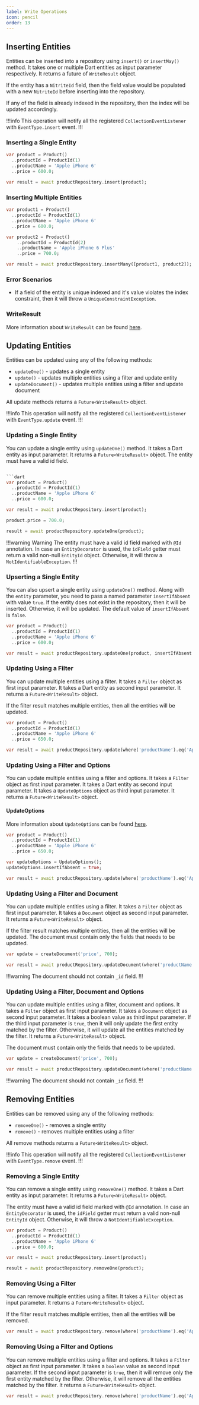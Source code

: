 ```yaml
---
label: Write Operations
icon: pencil
order: 13
---
```


## Inserting Entities

Entities can be inserted into a repository using `insert()` or `insertMay()` method. It takes one or multiple Dart entities as input parameter respectively. It returns a future of `WriteResult` object.

If the entity has a `NitriteId` field, then the field value would be populated with a new `NitriteId` before inserting into the repository.

If any of the field is already indexed in the repository, then the index will be updated accordingly.

!!!info
This operation will notify all the registered `CollectionEventListener` with `EventType.insert` event.
!!!

### Inserting a Single Entity

```dart
var product = Product()
  ..productId = ProductId(1)
  ..productName = 'Apple iPhone 6'
  ..price = 600.0;

var result = await productRepository.insert(product);
```

### Inserting Multiple Entities

```dart
var product1 = Product()
  ..productId = ProductId(1)
  ..productName = 'Apple iPhone 6'
  ..price = 600.0;

var product2 = Product()
    ..productId = ProductId(2)
    ..productName = 'Apple iPhone 6 Plus'
    ..price = 700.0;

var result = await productRepository.insertMany([product1, product2]);
```

### Error Scenarios

- If a field of the entity is unique indexed and it's value violates the index constraint, then it will throw a `UniqueConstraintException`.

### WriteResult

More information about `WriteResult` can be found [here](../collection/write.md#writeresult).

## Updating Entities

Entities can be updated using any of the following methods:

- `updateOne()` - updates a single entity
- `update()` - updates multiple entities using a filter and update entity
- `updateDocument()` - updates multiple entities using a filter and update document

All update methods returns a `Future<WriteResult>` object.

!!!info
This operation will notify all the registered `CollectionEventListener` with `EventType.update` event.
!!!

### Updating a Single Entity

You can update a single entity using `updateOne()` method. It takes a Dart entity as input parameter. It returns a `Future<WriteResult>` object. The entity must have a valid id field.

```dart

```dart
var product = Product()
  ..productId = ProductId(1)
  ..productName = 'Apple iPhone 6'
  ..price = 600.0;

var result = await productRepository.insert(product);

product.price = 700.0;

result = await productRepository.updateOne(product);
```


!!!warning Warning
The entity must have a valid id field marked with `@Id` annotation. In case an `EntityDecorator` is used, the `idField` getter must return a valid non-null `EntityId` object. Otherwise, it will throw a `NotIdentifiableException`.
!!!

### Upserting a Single Entity

You can also upsert a single entity using `updateOne()` method. Along with the `entity` parameter, you need to pass a named parameter `insertIfAbsent` with value `true`. If the entity does not exist in the repository, then it will be inserted. Otherwise, it will be updated. The default value of `insertIfAbsent` is `false`.

```dart
var product = Product()
  ..productId = ProductId(1)
  ..productName = 'Apple iPhone 6'
  ..price = 600.0;

var result = await productRepository.updateOne(product, insertIfAbsent: true);
```

### Updating Using a Filter

You can update multiple entities using a filter. It takes a `Filter` object as first input parameter. It takes a Dart entity as second input parameter. It returns a `Future<WriteResult>` object.

If the filter result matches multiple entities, then all the entities will be updated.

```dart
var product = Product()
  ..productId = ProductId(1)
  ..productName = 'Apple iPhone 6'
  ..price = 650.0;

var result = await productRepository.update(where('productName').eq('Apple iPhone 6'), product);
```

### Updating Using a Filter and Options

You can update multiple entities using a filter and options. It takes a `Filter` object as first input parameter. It takes a Dart entity as second input parameter. It takes a `UpdateOptions` object as third input parameter. It returns a `Future<WriteResult>` object.

#### UpdateOptions

More information about `UpdateOptions` can be found [here](../collection/write.md#updateoptions).

```dart
var product = Product()
  ..productId = ProductId(1)
  ..productName = 'Apple iPhone 6'
  ..price = 650.0;

var updateOptions = UpdateOptions();
updateOptions.insertIfAbsent = true;

var result = await productRepository.update(where('productName').eq('Apple iPhone 6'), product, updateOptions);
```

### Updating Using a Filter and Document

You can update multiple entities using a filter. It takes a `Filter` object as first input parameter. It takes a `Document` object as second input parameter. It returns a `Future<WriteResult>` object.

If the filter result matches multiple entities, then all the entities will be updated. The document must contain only the fields that needs to be updated.

```dart
var update = createDocument('price', 700);

var result = await productRepository.updateDocument(where('productName').eq('Apple iPhone 6'), update);
```

!!!warning
The document should not contain `_id` field.
!!!

### Updating Using a Filter, Document and Options

You can update multiple entities using a filter, document and options. It takes a `Filter` object as first input parameter. It takes a `Document` object as second input parameter. It takes a boolean value as third input parameter. If the third input parameter is `true`, then it will only update the first entity matched by the filter. Otherwise, it will update all the entities matched by the filter. It returns a `Future<WriteResult>` object.

The document must contain only the fields that needs to be updated.

```dart
var update = createDocument('price', 700);

var result = await productRepository.updateDocument(where('productName').eq('Apple iPhone 6'), update, justOnce: true);
```

!!!warning
The document should not contain `_id` field.
!!!

## Removing Entities

Entities can be removed using any of the following methods:

- `removeOne()` - removes a single entity
- `remove()` - removes multiple entities using a filter

All remove methods returns a `Future<WriteResult>` object.

!!!info
This operation will notify all the registered `CollectionEventListener` with `EventType.remove` event.
!!!

### Removing a Single Entity

You can remove a single entity using `removeOne()` method. It takes a Dart entity as input parameter. It returns a `Future<WriteResult>` object.

The entity must have a valid id field marked with `@Id` annotation. In case an `EntityDecorator` is used, the `idField` getter must return a valid non-null `EntityId` object. Otherwise, it will throw a `NotIdentifiableException`.

```dart
var product = Product()
  ..productId = ProductId(1)
  ..productName = 'Apple iPhone 6'
  ..price = 600.0;

var result = await productRepository.insert(product);

result = await productRepository.removeOne(product);
```

### Removing Using a Filter

You can remove multiple entities using a filter. It takes a `Filter` object as input parameter. It returns a `Future<WriteResult>` object.

If the filter result matches multiple entities, then all the entities will be removed.

```dart
var result = await productRepository.remove(where('productName').eq('Apple iPhone 6'));
```

### Removing Using a Filter and Options

You can remove multiple entities using a filter and options. It takes a `Filter` object as first input parameter. It takes a `boolean` value as second input parameter. If the second input parameter is `true`, then it will remove only the first entity matched by the filter. Otherwise, it will remove all the entities matched by the filter. It returns a `Future<WriteResult>` object.

```dart
var result = await productRepository.remove(where('productName').eq('Apple iPhone 6'), justOne: true);
```